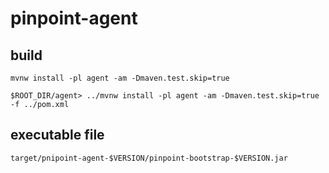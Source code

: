 # pinpoint-agent

## build
```
mvnw install -pl agent -am -Dmaven.test.skip=true
```   

```
$ROOT_DIR/agent> ../mvnw install -pl agent -am -Dmaven.test.skip=true -f ../pom.xml
```

## executable file
```
target/pnipoint-agent-$VERSION/pinpoint-bootstrap-$VERSION.jar
```